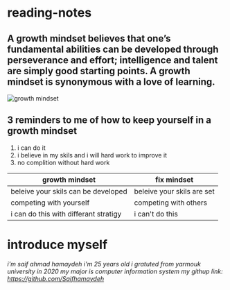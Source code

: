 # reading-notes
## A growth mindset believes that one’s fundamental abilities can be developed through perseverance and effort; intelligence and talent are simply good starting points. A growth mindset is synonymous with a love of learning.
![ growth mindset ](https://metrifit.com/wp-content/uploads/2020/08/growthmindsetlandscape.jpg)
## 3 reminders to me of how to keep yourself in a growth mindset
1. i can do it
2. i believe in my skils and i will hard work to improve it
3. no complition without hard work
 
|  growth mindset | fix mindset |
| ------------- | ------------- |
| beleive your skils can be developed | beleive your skils are set  |
| competing with yourself  | competing with others  |
| i can do this with differant stratigy  | i can't do this  |

# introduce myself
*i'm saif ahmad hamaydeh i'm 25 years old i gratuted from yarmouk university in 2020 
my major is computer information system  my githup link: https://github.com/Saifhamaydeh*
